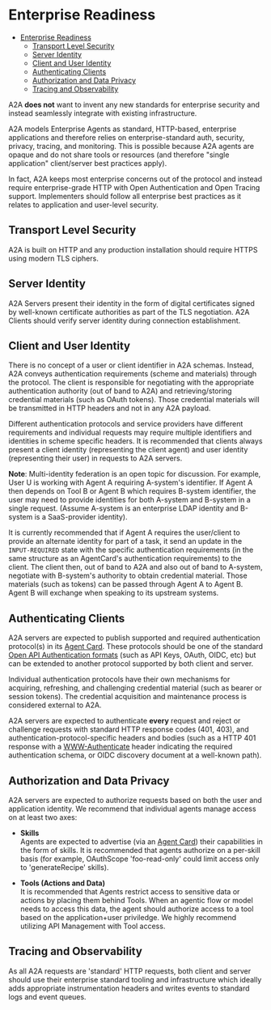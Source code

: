 # Enterprise Readiness

<!-- TOC -->

- [Enterprise Readiness](#enterprise-readiness)
    - [Transport Level Security](#transport-level-security)
    - [Server Identity](#server-identity)
    - [Client and User Identity](#client-and-user-identity)
    - [Authenticating Clients](#authenticating-clients)
    - [Authorization and Data Privacy](#authorization-and-data-privacy)
    - [Tracing and Observability](#tracing-and-observability)

<!-- /TOC -->

A2A **does not** want to invent any new standards for enterprise security and instead seamlessly integrate with existing infrastructure. 

A2A models Enterprise Agents as standard, HTTP-based, enterprise applications and therefore relies on enterprise-standard auth, security, privacy, tracing, and monitoring. This is possible because A2A agents are opaque and do not share tools or resources (and therefore "single application" client/server best practices apply). 

In fact, A2A keeps most enterprise concerns out of the protocol and instead require enterprise-grade HTTP with Open Authentication and Open Tracing support. Implementers should follow all enterprise best practices as it relates to application and user-level security. 

## Transport Level Security
A2A is built on HTTP and any production installation should require HTTPS using modern TLS ciphers. 

## Server Identity
A2A Servers present their identity in the form of digital certificates signed by well-known certificate authorities as part of the TLS negotiation. A2A Clients should verify server identity during connection establishment.

## Client and User Identity
There is no concept of a user or client identifier in A2A schemas. Instead, A2A conveys authentication requirements (scheme and materials) through the protocol. The client is responsible for negotiating with the appropriate authentication authority (out of band to A2A) and retrieving/storing credential materials (such as OAuth tokens). Those credential materials will be transmitted in HTTP headers and not in any A2A payload.

Different authentication protocols and service providers have different requirements and individual requests may require multiple identifiers and identities in scheme specific headers. It is recommended that clients always present a client identity (representing the client agent) and user identity (representing their user) in requests to A2A servers.

**Note**: Multi-identity federation is an open topic for discussion. For example, User U is working with Agent A requiring A-system's identifier. If Agent A then depends on Tool B or Agent B which requires B-system identifier, the user may need to provide identities for both A-system and B-system in a single request. (Assume A-system is an enterprise LDAP identity and B-system is a SaaS-provider identity).

It is currently recommended that if Agent A requires the user/client to provide an alternate identity for part of a task, it send an update in the `INPUT-REQUIRED` state with the specific authentication requirements (in the same structure as an AgentCard's authentication requirements) to the client. The client then, out of band to A2A and also out of band to A-system, negotiate with B-system's authority to obtain credential material. Those materials (such as tokens) can be passed through Agent A to Agent B. Agent B will exchange when speaking to its upstream systems.

## Authenticating Clients
A2A servers are expected to publish supported and required authentication protocol(s) in its [Agent Card](../documentation.md#agent-card). These protocols should be one of the standard [Open API Authentication formats](https://swagger.io/docs/specification/v3_0/authentication/) (such as API Keys, OAuth, OIDC, etc) but can be extended to another protocol supported by both client and server.

Individual authentication protocols have their own mechanisms for acquiring, refreshing, and challenging credential material (such as bearer or session tokens). The credential acquisition and maintenance process is considered external to A2A. 

A2A servers are expected to authenticate **every** request and reject or challenge requests with standard HTTP response codes (401, 403), and authentication-protocol-specific headers and bodies (such as a HTTP 401 response with a [WWW-Authenticate](https://developer.mozilla.org/en-US/docs/Web/HTTP/Headers/WWW-Authenticate) header indicating the required authentication schema, or OIDC discovery document at a well-known path). 

## Authorization and Data Privacy
A2A servers are expected to authorize requests based on both the user and application identity. We recommend that individual agents manage access on at least two axes:

* **Skills**    
Agents are expected to advertise (via an [Agent Card](../documentation.md#agent-card)) their capabilities in the form of skills. It is recommended that agents authorize on a per-skill basis (for example, OAuthScope 'foo-read-only' could limit access only to 'generateRecipe' skills).

* **Tools (Actions and Data)**  
It is recommended that Agents restrict access to sensitive data or actions by placing them behind Tools. When an agentic flow or model needs to access this data, the agent should authorize access to a tool based on the application+user priviledge. We highly recommend utilizing API Management with Tool access. 

## Tracing and Observability
As all A2A requests are 'standard' HTTP requests, both client and server should use their enterprise standard tooling and infrastructure which ideally adds appropriate instrumentation headers and writes events to standard logs and event queues. 
